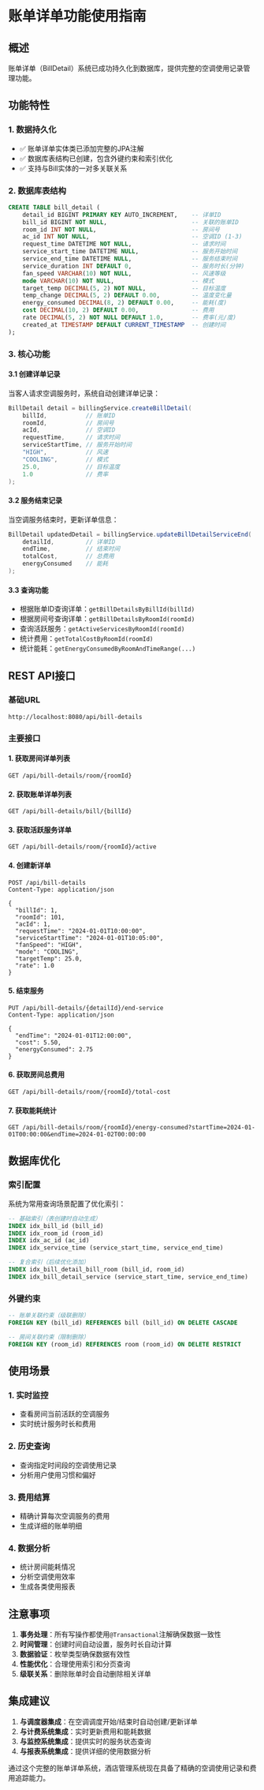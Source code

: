 # 账单详单功能使用指南

## 概述

账单详单（BillDetail）系统已成功持久化到数据库，提供完整的空调使用记录管理功能。

## 功能特性

### 1. 数据持久化
- ✅ 账单详单实体类已添加完整的JPA注解
- ✅ 数据库表结构已创建，包含外键约束和索引优化
- ✅ 支持与Bill实体的一对多关联关系

### 2. 数据库表结构

```sql
CREATE TABLE bill_detail (
    detail_id BIGINT PRIMARY KEY AUTO_INCREMENT,    -- 详单ID
    bill_id BIGINT NOT NULL,                        -- 关联的账单ID
    room_id INT NOT NULL,                           -- 房间号
    ac_id INT NOT NULL,                             -- 空调ID (1-3)
    request_time DATETIME NOT NULL,                 -- 请求时间
    service_start_time DATETIME NULL,               -- 服务开始时间
    service_end_time DATETIME NULL,                 -- 服务结束时间
    service_duration INT DEFAULT 0,                 -- 服务时长(分钟)
    fan_speed VARCHAR(10) NOT NULL,                 -- 风速等级
    mode VARCHAR(10) NOT NULL,                      -- 模式
    target_temp DECIMAL(5, 2) NOT NULL,             -- 目标温度
    temp_change DECIMAL(5, 2) DEFAULT 0.00,         -- 温度变化量
    energy_consumed DECIMAL(8, 2) DEFAULT 0.00,     -- 能耗(度)
    cost DECIMAL(10, 2) DEFAULT 0.00,               -- 费用
    rate DECIMAL(5, 2) NOT NULL DEFAULT 1.0,        -- 费率(元/度)
    created_at TIMESTAMP DEFAULT CURRENT_TIMESTAMP  -- 创建时间
);
```

### 3. 核心功能

#### 3.1 创建详单记录
当客人请求空调服务时，系统自动创建详单记录：

```java
BillDetail detail = billingService.createBillDetail(
    billId,           // 账单ID
    roomId,           // 房间号
    acId,             // 空调ID
    requestTime,      // 请求时间
    serviceStartTime, // 服务开始时间
    "HIGH",           // 风速
    "COOLING",        // 模式
    25.0,             // 目标温度
    1.0               // 费率
);
```

#### 3.2 服务结束记录
当空调服务结束时，更新详单信息：

```java
BillDetail updatedDetail = billingService.updateBillDetailServiceEnd(
    detailId,         // 详单ID
    endTime,          // 结束时间
    totalCost,        // 总费用
    energyConsumed    // 能耗
);
```

#### 3.3 查询功能
- 根据账单ID查询详单：`getBillDetailsByBillId(billId)`
- 根据房间号查询详单：`getBillDetailsByRoomId(roomId)`
- 查询活跃服务：`getActiveServicesByRoomId(roomId)`
- 统计费用：`getTotalCostByRoomId(roomId)`
- 统计能耗：`getEnergyConsumedByRoomAndTimeRange(...)`

## REST API接口

### 基础URL
```
http://localhost:8080/api/bill-details
```

### 主要接口

#### 1. 获取房间详单列表
```http
GET /api/bill-details/room/{roomId}
```

#### 2. 获取账单详单列表
```http
GET /api/bill-details/bill/{billId}
```

#### 3. 获取活跃服务详单
```http
GET /api/bill-details/room/{roomId}/active
```

#### 4. 创建新详单
```http
POST /api/bill-details
Content-Type: application/json

{
  "billId": 1,
  "roomId": 101,
  "acId": 1,
  "requestTime": "2024-01-01T10:00:00",
  "serviceStartTime": "2024-01-01T10:05:00",
  "fanSpeed": "HIGH",
  "mode": "COOLING",
  "targetTemp": 25.0,
  "rate": 1.0
}
```

#### 5. 结束服务
```http
PUT /api/bill-details/{detailId}/end-service
Content-Type: application/json

{
  "endTime": "2024-01-01T12:00:00",
  "cost": 5.50,
  "energyConsumed": 2.75
}
```

#### 6. 获取房间总费用
```http
GET /api/bill-details/room/{roomId}/total-cost
```

#### 7. 获取能耗统计
```http
GET /api/bill-details/room/{roomId}/energy-consumed?startTime=2024-01-01T00:00:00&endTime=2024-01-02T00:00:00
```

## 数据库优化

### 索引配置
系统为常用查询场景配置了优化索引：

```sql
-- 基础索引（表创建时自动生成）
INDEX idx_bill_id (bill_id)
INDEX idx_room_id (room_id)  
INDEX idx_ac_id (ac_id)
INDEX idx_service_time (service_start_time, service_end_time)

-- 复合索引（后续优化添加）
INDEX idx_bill_detail_bill_room (bill_id, room_id)
INDEX idx_bill_detail_service (service_start_time, service_end_time)
```

### 外键约束
```sql
-- 账单关联约束（级联删除）
FOREIGN KEY (bill_id) REFERENCES bill (bill_id) ON DELETE CASCADE

-- 房间关联约束（限制删除）
FOREIGN KEY (room_id) REFERENCES room (room_id) ON DELETE RESTRICT
```

## 使用场景

### 1. 实时监控
- 查看房间当前活跃的空调服务
- 实时统计服务时长和费用

### 2. 历史查询
- 查询指定时间段的空调使用记录
- 分析用户使用习惯和偏好

### 3. 费用结算
- 精确计算每次空调服务的费用
- 生成详细的账单明细

### 4. 数据分析
- 统计房间能耗情况
- 分析空调使用效率
- 生成各类使用报表

## 注意事项

1. **事务处理**：所有写操作都使用`@Transactional`注解确保数据一致性
2. **时间管理**：创建时间自动设置，服务时长自动计算
3. **数据验证**：枚举类型确保数据有效性
4. **性能优化**：合理使用索引和分页查询
5. **级联关系**：删除账单时会自动删除相关详单

## 集成建议

1. **与调度器集成**：在空调调度开始/结束时自动创建/更新详单
2. **与计费系统集成**：实时更新费用和能耗数据
3. **与监控系统集成**：提供实时的服务状态查询
4. **与报表系统集成**：提供详细的使用数据分析

通过这个完整的账单详单系统，酒店管理系统现在具备了精确的空调使用记录和费用追踪能力。 